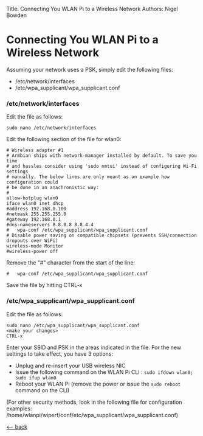Title: Connecting You WLAN Pi to a Wireless Network
Authors: Nigel Bowden

# Connecting You WLAN Pi to a Wireless Network

Assuming your network uses a PSK, simply edit the following files:

- /etc/network/interfaces
- /etc/wpa_supplicant/wpa_supplicant.conf


### /etc/network/interfaces 

Edit the file as follows:

```
sudo nano /etc/network/interfaces
```

Edit the following section of the file for wlan0:

```
# Wireless adapter #1
# Armbian ships with network-manager installed by default. To save you time
# and hassles consider using 'sudo nmtui' instead of configuring Wi-Fi settings
# manually. The below lines are only meant as an example how configuration could
# be done in an anachronistic way:
#
allow-hotplug wlan0
iface wlan0 inet dhcp
#address 192.168.0.100
#netmask 255.255.255.0
#gateway 192.168.0.1
#dns-nameservers 8.8.8.8 8.8.4.4
#   wpa-conf /etc/wpa_supplicant/wpa_supplicant.conf
# Disable power saving on compatible chipsets (prevents SSH/connection dropouts over WiFi)
wireless-mode Monitor
#wireless-power off
```

Remove the "#" character from the start of the line:

```
#   wpa-conf /etc/wpa_supplicant/wpa_supplicant.conf
```

Save the file by hitting CTRL-x

### /etc/wpa_supplicant/wpa_supplicant.conf

Edit the file as follows:

```
sudo nano /etc/wpa_supplicant/wpa_supplicant.conf
<make your changes>
CTRL-x
```
Enter your SSID and PSK in the areas indicated in the file. For the new settings to take effect, you have 3 options:

* Unplug and re-insert your USB wireless NIC
* Issue the following command on the WLAN Pi CLI : ```sudo ifdown wlan0; sudo ifup wlan0```
* Reboot your WLAN Pi (remove the power or issue the ```sudo reboot``` command on the CLI) 

(For other security methods, look in the following file for configuration examples: /home/wlanpi/wiperf/conf/etc/wpa_supplicant/wpa_supplicant.conf)



[<-- back][back]

<!-- Link list -->
[back]: index.md
